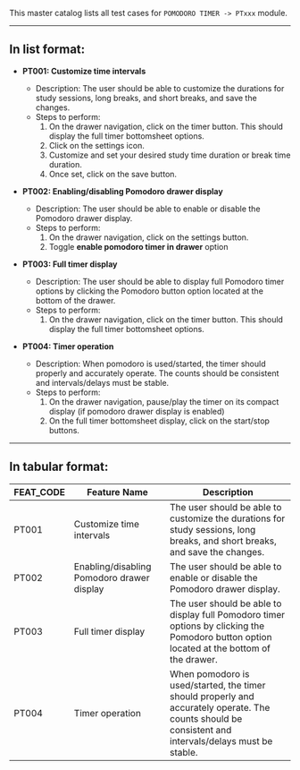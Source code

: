 This master catalog lists all test cases for `POMODORO TIMER -> PTxxx` module.

---

## In list format:

- **PT001: Customize time intervals**

  - Description: The user should be able to customize the durations for study sessions, long breaks, and short breaks, and save the changes.
  - Steps to perform:
    1. On the drawer navigation, click on the timer button. This should display the full timer bottomsheet options.
    2. Click on the settings icon.
    3. Customize and set your desired study time duration or break time duration.
    4. Once set, click on the save button.

- **PT002: Enabling/disabling Pomodoro drawer display**

  - Description: The user should be able to enable or disable the Pomodoro drawer display.
  - Steps to perform:
    1. On the drawer navigation, click on the settings button.
    2. Toggle **enable pomodoro timer in drawer** option

- **PT003: Full timer display**

  - Description: The user should be able to display full Pomodoro timer options by clicking the Pomodoro button option located at the bottom of the drawer.
  - Steps to perform:
    1. On the drawer navigation, click on the timer button. This should display the full timer bottomsheet options.

- **PT004: Timer operation**

  - Description: When pomodoro is used/started, the timer should properly and accurately operate. The counts should be consistent and intervals/delays must be stable.
  - Steps to perform:
    1. On the drawer navigation, pause/play the timer on its compact display (if pomodoro drawer display is enabled)
    2. On the full timer bottomsheet display, click on the start/stop buttons.

---

## In tabular format:

| FEAT_CODE | Feature Name                               | Description                                                                                                                                           |
| --------- | ------------------------------------------ | ----------------------------------------------------------------------------------------------------------------------------------------------------- |
| PT001     | Customize time intervals                   | The user should be able to customize the durations for study sessions, long breaks, and short breaks, and save the changes.                           |
| PT002     | Enabling/disabling Pomodoro drawer display | The user should be able to enable or disable the Pomodoro drawer display.                                                                             |
| PT003     | Full timer display                         | The user should be able to display full Pomodoro timer options by clicking the Pomodoro button option located at the bottom of the drawer.            |
| PT004     | Timer operation                            | When pomodoro is used/started, the timer should properly and accurately operate. The counts should be consistent and intervals/delays must be stable. |
